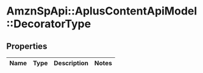 # AmznSpApi::AplusContentApiModel::DecoratorType

## Properties
Name | Type | Description | Notes
------------ | ------------- | ------------- | -------------

